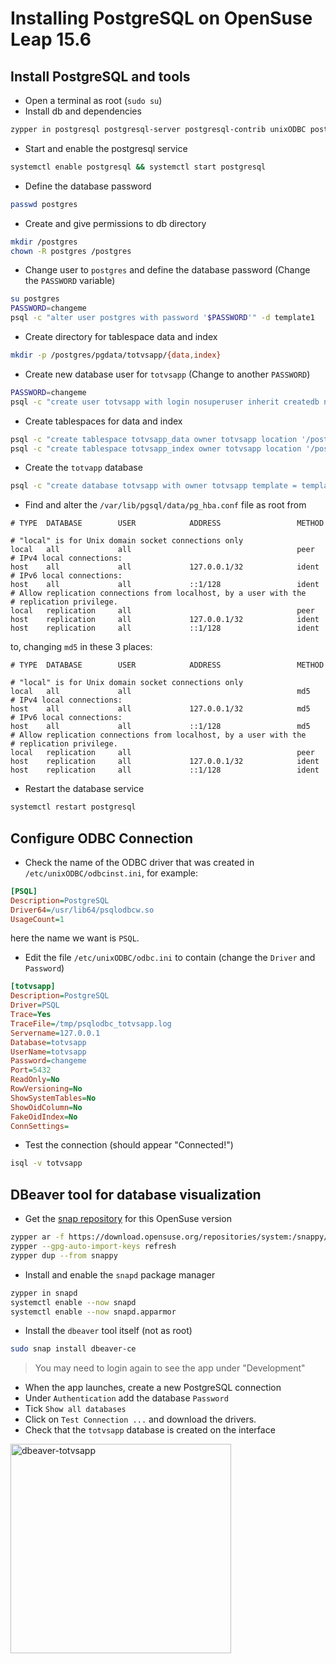 # Installing PostgreSQL on OpenSuse Leap 15.6

## Install PostgreSQL and tools
- Open a terminal as root (`sudo su`)
- Install db and dependencies
```bash
zypper in postgresql postgresql-server postgresql-contrib unixODBC postgresql-plperl postgresql-plpython postgresql-pltcl
```
- Start and enable the postgresql service
```bash
systemctl enable postgresql && systemctl start postgresql
```
- Define the database password
```bash
passwd postgres
```
- Create and give permissions to db directory
```bash
mkdir /postgres
chown -R postgres /postgres
```
- Change user to `postgres` and define the database password (Change the `PASSWORD` variable)
```bash
su postgres
PASSWORD=changeme
psql -c "alter user postgres with password '$PASSWORD'" -d template1
```
- Create directory for tablespace data and index
```bash
mkdir -p /postgres/pgdata/totvsapp/{data,index}
```
- Create new database user for `totvsapp` (Change to another `PASSWORD`)
```bash
PASSWORD=changeme
psql -c "create user totvsapp with login nosuperuser inherit createdb nocreaterole noreplication connection limit -1 password '$PASSWORD'"
```
- Create tablespaces for data and index
```bash
psql -c "create tablespace totvsapp_data owner totvsapp location '/postgres/pgdata/totvsapp/data'"
psql -c "create tablespace totvsapp_index owner totvsapp location '/postgres/pgdata/totvsapp/index'"
```
- Create the `totvapp` database
```bash
psql -c "create database totvsapp with owner totvsapp template = template0 encoding = 'WIN1252' lc_collate = 'C' lc_ctype = 'C' tablespace = totvsapp_data connection limit -1"
```
- Find and alter the `/var/lib/pgsql/data/pg_hba.conf` file as root from
```apacheconf
# TYPE  DATABASE        USER            ADDRESS                 METHOD

# "local" is for Unix domain socket connections only
local   all             all                                     peer
# IPv4 local connections:
host    all             all             127.0.0.1/32            ident
# IPv6 local connections:
host    all             all             ::1/128                 ident
# Allow replication connections from localhost, by a user with the
# replication privilege.
local   replication     all                                     peer
host    replication     all             127.0.0.1/32            ident
host    replication     all             ::1/128                 ident
```
to, changing `md5` in these 3 places:
```apacheconf
# TYPE  DATABASE        USER            ADDRESS                 METHOD

# "local" is for Unix domain socket connections only
local   all             all                                     md5
# IPv4 local connections:
host    all             all             127.0.0.1/32            md5
# IPv6 local connections:
host    all             all             ::1/128                 md5
# Allow replication connections from localhost, by a user with the
# replication privilege.
local   replication     all                                     peer
host    replication     all             127.0.0.1/32            ident
host    replication     all             ::1/128                 ident
```
- Restart the database service
```bash
systemctl restart postgresql
```

## Configure ODBC Connection
- Check the name of the ODBC driver that was created in `/etc/unixODBC/odbcinst.ini`, for example:
```ini
[PSQL]
Description=PostgreSQL
Driver64=/usr/lib64/psqlodbcw.so
UsageCount=1
```
  here the name we want is `PSQL`.
- Edit the file `/etc/unixODBC/odbc.ini` to contain (change the `Driver` and `Password`)
```ini
[totvsapp]
Description=PostgreSQL
Driver=PSQL
Trace=Yes
TraceFile=/tmp/psqlodbc_totvsapp.log
Servername=127.0.0.1
Database=totvsapp
UserName=totvsapp
Password=changeme
Port=5432
ReadOnly=No
RowVersioning=No
ShowSystemTables=No
ShowOidColumn=No
FakeOidIndex=No
ConnSettings=
```
- Test the connection (should appear "Connected!")
```bash
isql -v totvsapp
```

## DBeaver tool for database visualization
- Get the [snap repository](https://en.opensuse.org/Snap) for this OpenSuse version
```bash
zypper ar -f https://download.opensuse.org/repositories/system:/snappy/openSUSE_Leap_15.6/ snappy
zypper --gpg-auto-import-keys refresh
zypper dup --from snappy
``` 
- Install and enable the `snapd` package manager
```bash
zypper in snapd
systemctl enable --now snapd
systemctl enable --now snapd.apparmor
```
- Install the `dbeaver` tool itself (not as root)
```bash
sudo snap install dbeaver-ce
```
> You may need to login again to see the app under "Development"
- When the app launches, create a new PostgreSQL connection
- Under `Authentication` add the database `Password`
- Tick `Show all databases`
- Click on `Test Connection ...` and download the drivers.
- Check that the `totvsapp` database is created on the interface
<img width="353" height="335" alt="dbeaver-totvsapp" src="https://github.com/user-attachments/assets/b3b5fbc9-ea90-4991-8b82-233326ed8c69" />
